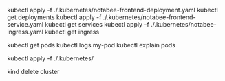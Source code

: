 kubectl apply -f ./.kubernetes/notabee-frontend-deployment.yaml
kubectl get deployments
kubectl apply -f ./.kubernetes/notabee-frontend-service.yaml
kubectl get services
kubectl apply -f ./.kubernetes/notabee-ingress.yaml
kubectl get ingress

kubectl get pods
kubectl logs my-pod
kubectl explain pods

kubectl apply -f ./.kubernetes/

kind delete cluster